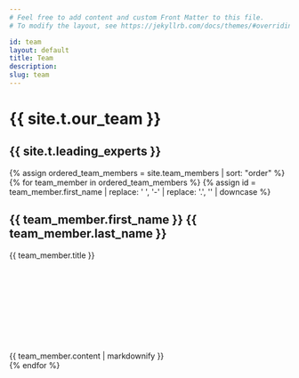 ```yaml
---
# Feel free to add content and custom Front Matter to this file.
# To modify the layout, see https://jekyllrb.com/docs/themes/#overriding-theme-defaults

id: team
layout: default
title: Team
description:
slug: team
---
```


<!-- <div id="player" data-plyr-provider="vimeo" data-plyr-embed-id="331429597" data-vimeo-responsive="true" data-vimeo-autplay="true"></div> -->
<div class="page-header">
    <div class="page-header__content container">
        <h1 class="h5 page-label">{{ site.t.our_team }}</h1>
        <h2 class="h1 page-title">{{ site.t.leading_experts }}</h2>
    </div>
</div>
<article class="page-content">     
    <section class="page-section section-team-members container">
        {% assign ordered_team_members = site.team_members | sort: "order" %}
        {% for team_member in ordered_team_members %}
            {% assign id = team_member.first_name | replace: ' ', '-' | replace: '.', '' | downcase %}
            <div class="team-member row">
                <div class="team-member-img col" style="background-image: url('/assets/{{ team_member.img }}');">
                    <!-- <img src="/assets/{{ team_member.img }}" /> -->
                </div>
                <div class="team-member-bio col">
                    <div class="team-member-title">
                        <div>
                            <h2 class="team-member-name">{{ team_member.first_name }} {{ team_member.last_name }}</h2>
                            <p class="team-member-role">{{ team_member.title }}</p>
                        </div>
                        <a class="btn btn--icon" href="{{ team_member.linked_in_url }}" target="_blank"><svg class="icon" aria-title="LinkedIn Profile"><use xlink:href="/assets/site.svg#linkedin" /></svg></a>
                    </div>
                    {{ team_member.content | markdownify }}
                </div>
            </div>
        {% endfor %}
    </section>
</article>
